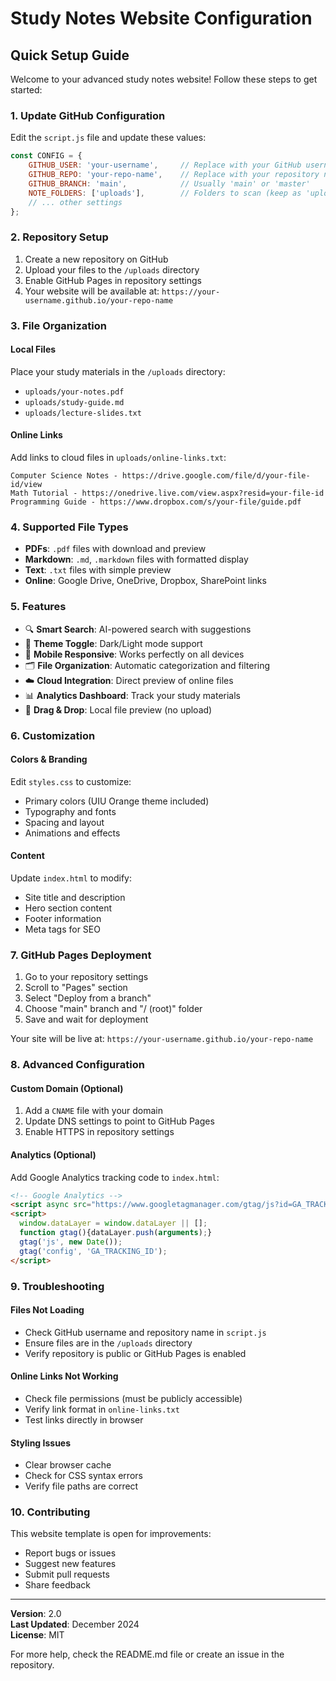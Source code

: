 # Study Notes Website Configuration

## Quick Setup Guide

Welcome to your advanced study notes website! Follow these steps to get started:

### 1. Update GitHub Configuration

Edit the `script.js` file and update these values:

```javascript
const CONFIG = {
    GITHUB_USER: 'your-username',     // Replace with your GitHub username
    GITHUB_REPO: 'your-repo-name',    // Replace with your repository name
    GITHUB_BRANCH: 'main',            // Usually 'main' or 'master'
    NOTE_FOLDERS: ['uploads'],        // Folders to scan (keep as 'uploads')
    // ... other settings
};
```

### 2. Repository Setup

1. Create a new repository on GitHub
2. Upload your files to the `/uploads` directory
3. Enable GitHub Pages in repository settings
4. Your website will be available at: `https://your-username.github.io/your-repo-name`

### 3. File Organization

#### Local Files
Place your study materials in the `/uploads` directory:
- `uploads/your-notes.pdf`
- `uploads/study-guide.md`
- `uploads/lecture-slides.txt`

#### Online Links
Add links to cloud files in `uploads/online-links.txt`:

```
Computer Science Notes - https://drive.google.com/file/d/your-file-id/view
Math Tutorial - https://onedrive.live.com/view.aspx?resid=your-file-id
Programming Guide - https://www.dropbox.com/s/your-file/guide.pdf
```

### 4. Supported File Types

- **PDFs**: `.pdf` files with download and preview
- **Markdown**: `.md`, `.markdown` files with formatted display
- **Text**: `.txt` files with simple preview
- **Online**: Google Drive, OneDrive, Dropbox, SharePoint links

### 5. Features

- 🔍 **Smart Search**: AI-powered search with suggestions
- 🎨 **Theme Toggle**: Dark/Light mode support
- 📱 **Mobile Responsive**: Works perfectly on all devices
- 🗂️ **File Organization**: Automatic categorization and filtering
- ☁️ **Cloud Integration**: Direct preview of online files
- 📊 **Analytics Dashboard**: Track your study materials
- 🚀 **Drag & Drop**: Local file preview (no upload)

### 6. Customization

#### Colors & Branding
Edit `styles.css` to customize:
- Primary colors (UIU Orange theme included)
- Typography and fonts
- Spacing and layout
- Animations and effects

#### Content
Update `index.html` to modify:
- Site title and description
- Hero section content
- Footer information
- Meta tags for SEO

### 7. GitHub Pages Deployment

1. Go to your repository settings
2. Scroll to "Pages" section
3. Select "Deploy from a branch"
4. Choose "main" branch and "/ (root)" folder
5. Save and wait for deployment

Your site will be live at: `https://your-username.github.io/your-repo-name`

### 8. Advanced Configuration

#### Custom Domain (Optional)
1. Add a `CNAME` file with your domain
2. Update DNS settings to point to GitHub Pages
3. Enable HTTPS in repository settings

#### Analytics (Optional)
Add Google Analytics tracking code to `index.html`:

```html
<!-- Google Analytics -->
<script async src="https://www.googletagmanager.com/gtag/js?id=GA_TRACKING_ID"></script>
<script>
  window.dataLayer = window.dataLayer || [];
  function gtag(){dataLayer.push(arguments);}
  gtag('js', new Date());
  gtag('config', 'GA_TRACKING_ID');
</script>
```

### 9. Troubleshooting

#### Files Not Loading
- Check GitHub username and repository name in `script.js`
- Ensure files are in the `/uploads` directory
- Verify repository is public or GitHub Pages is enabled

#### Online Links Not Working
- Check file permissions (must be publicly accessible)
- Verify link format in `online-links.txt`
- Test links directly in browser

#### Styling Issues
- Clear browser cache
- Check for CSS syntax errors
- Verify file paths are correct

### 10. Contributing

This website template is open for improvements:
- Report bugs or issues
- Suggest new features
- Submit pull requests
- Share feedback

---

**Version**: 2.0  
**Last Updated**: December 2024  
**License**: MIT  

For more help, check the README.md file or create an issue in the repository.
